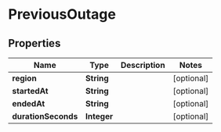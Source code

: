 

# PreviousOutage


## Properties

| Name | Type | Description | Notes |
|------------ | ------------- | ------------- | -------------|
|**region** | **String** |  |  [optional] |
|**startedAt** | **String** |  |  [optional] |
|**endedAt** | **String** |  |  [optional] |
|**durationSeconds** | **Integer** |  |  [optional] |



